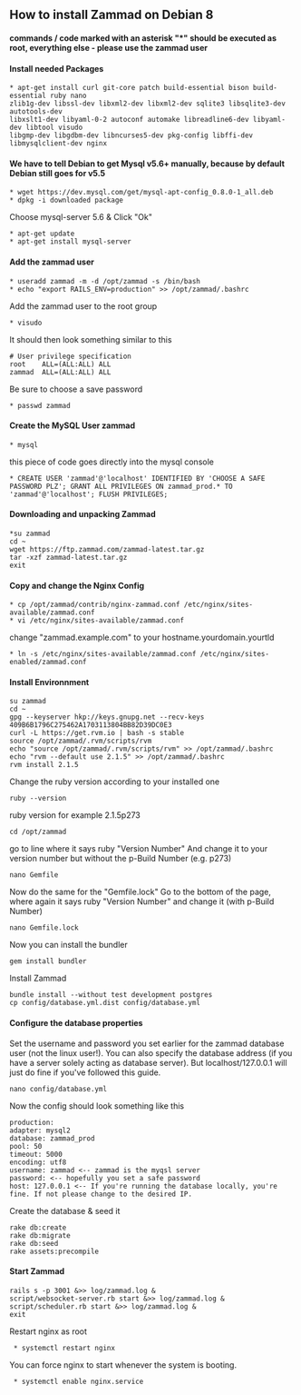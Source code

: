 ## How to install Zammad on Debian 8

#### commands / code marked with an asterisk "*" should be executed as root, everything else - please use the zammad user

#### Install needed Packages
    * apt-get install curl git-core patch build-essential bison build-essential ruby nano
    zlib1g-dev libssl-dev libxml2-dev libxml2-dev sqlite3 libsqlite3-dev autotools-dev 
    libxslt1-dev libyaml-0-2 autoconf automake libreadline6-dev libyaml-dev libtool visudo 
    libgmp-dev libgdbm-dev libncurses5-dev pkg-config libffi-dev libmysqlclient-dev nginx
    

#### We have to tell Debian to get Mysql v5.6+ manually, because by default Debian still goes for v5.5
    
    * wget https://dev.mysql.com/get/mysql-apt-config_0.8.0-1_all.deb
    * dpkg -i downloaded package 

Choose mysql-server 5.6 & Click "Ok"
   
    * apt-get update 
    * apt-get install mysql-server

#### Add the zammad user

    * useradd zammad -m -d /opt/zammad -s /bin/bash 
    * echo "export RAILS_ENV=production" >> /opt/zammad/.bashrc 
    
Add the zammad user to the root group
    
    * visudo
    
It should then look something similar to this
    
    # User privilege specification
    root    ALL=(ALL:ALL) ALL
    zammad  ALL=(ALL:ALL) ALL
 
Be sure to choose a save password

    * passwd zammad 


#### Create the MySQL User zammad
    
    * mysql 

this piece of code goes directly into the mysql console

    * CREATE USER 'zammad'@'localhost' IDENTIFIED BY 'CHOOSE A SAFE PASSWORD PLZ'; GRANT ALL PRIVILEGES ON zammad_prod.* TO 'zammad'@'localhost'; FLUSH PRIVILEGES; 

#### Downloading and unpacking Zammad

    *su zammad 
    cd ~ 
    wget https://ftp.zammad.com/zammad-latest.tar.gz 
    tar -xzf zammad-latest.tar.gz 
    exit 

#### Copy and change the Nginx Config

    * cp /opt/zammad/contrib/nginx-zammad.conf /etc/nginx/sites-available/zammad.conf 
    * vi /etc/nginx/sites-available/zammad.conf 

change "zammad.example.com" to your hostname.yourdomain.yourtld

    * ln -s /etc/nginx/sites-available/zammad.conf /etc/nginx/sites-enabled/zammad.conf 

#### Install Environnment

    su zammad 
    cd ~ 
    gpg --keyserver hkp://keys.gnupg.net --recv-keys 409B6B1796C275462A1703113804BB82D39DC0E3 
    curl -L https://get.rvm.io | bash -s stable 
    source /opt/zammad/.rvm/scripts/rvm 
    echo "source /opt/zammad/.rvm/scripts/rvm" >> /opt/zammad/.bashrc 
    echo "rvm --default use 2.1.5" >> /opt/zammad/.bashrc 
    rvm install 2.1.5 

Change the ruby version according to your installed one

    ruby --version 
    
ruby version for example 2.1.5p273
   
    cd /opt/zammad 
    
go to line where it says ruby "Version Number" 
And change it to your version number but without the p-Build Number (e.g. p273)
    
    nano Gemfile
    
Now do the same for the "Gemfile.lock" 
Go to the bottom of the page, where again it says ruby "Version Number" and change it (with p-Build Number)

    nano Gemfile.lock
    
Now you can install the bundler


    gem install bundler 

Install Zammad

    bundle install --without test development postgres 
    cp config/database.yml.dist config/database.yml 

#### Configure the database properties 

Set the username and password you set earlier for the zammad database user (not the linux user!).
You can also specify the database address (if you have a server solely acting as database server).
But localhost/127.0.0.1 will just do fine if you've followed this guide.

    nano config/database.yml 
    
Now the config should look something like this

    production:
    adapter: mysql2
    database: zammad_prod
    pool: 50
    timeout: 5000
    encoding: utf8
    username: zammad <-- zammad is the myqsl server 
    password: <-- hopefully you set a safe password
    host: 127.0.0.1 <-- If you're running the database locally, you're fine. If not please change to the desired IP.
   
Create the database & seed it 

    rake db:create 
    rake db:migrate 
    rake db:seed 
    rake assets:precompile 

#### Start Zammad

    rails s -p 3001 &>> log/zammad.log & 
    script/websocket-server.rb start &>> log/zammad.log & 
    script/scheduler.rb start &>> log/zammad.log & 
    exit

Restart nginx as root

     * systemctl restart nginx 

You can force nginx to start whenever the system is booting.

     * systemctl enable nginx.service

